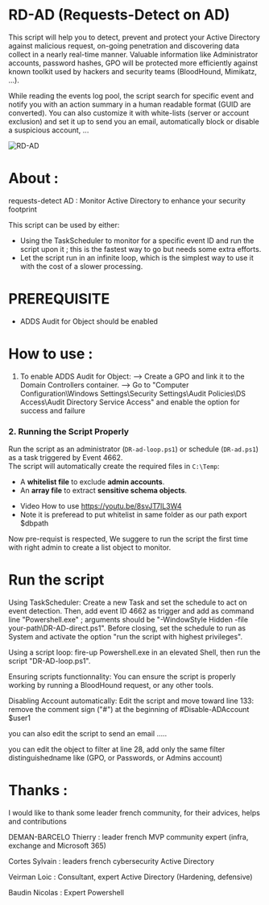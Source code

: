 # RD-AD (Requests-Detect on AD) 

This script will help you to detect, prevent and protect your Active Directory against malicious request, on-going penetration and discovering data collect in a nearly real-time manner. Valuable information like Administrator accounts, password hashes, GPO will be protected more efficiently against known toolkit used by hackers and security teams (BloodHound, Mimikatz, ...). 

While reading the events log pool, the script search for specific event and notify you with an action summary in a human readable format (GUID are converted). You can also customize it with white-lists (server or account exclusion) and set it up to send you an email, automatically block or disable a suspicious account, ...

![RD-AD](https://user-images.githubusercontent.com/49924401/111032743-04362d00-840e-11eb-866d-8420ccfb9d85.gif)

# About :

requests-detect AD : Monitor Active Directory to enhance your security footprint

This script can be used by either:
- Using the TaskScheduler to monitor for a specific event ID and run the script upon it ; this is the fastest way to go but needs some extra efforts.
- Let the script run in an infinite loop, which is the simplest way to use it with the cost of a slower processing.

# PREREQUISITE 

* ADDS Audit for Object should be enabled

# How to use :

1. To enable ADDS Audit for Object:
--> Create a GPO and link it to the Domain Controllers container.
--> Go to "Computer Configuration\Windows Settings\Security Settings\Audit Policies\DS Access\Audit Directory Service Access" and enable the option for success and failure

### 2. Running the Script Properly
Run the script as an administrator (`DR-ad-loop.ps1`) or schedule (`DR-ad.ps1`) as a task triggered by Event 4662.  
The script will automatically create the required files in `C:\Temp`:  
- A **whitelist file** to exclude **admin accounts**.  
- An **array file** to extract **sensitive schema objects**.


* Video How to use
https://youtu.be/8svJT7lL3W4
* Note 
it is preferead to put whitelist in same folder as our path export $dbpath

Now pre-requist is respected, We suggere to run the script the first time with right admin to create a list object to monitor.


# Run the script

Using TaskScheduler:
Create a new Task and set the schedule to act on event detection. Then, add event ID 4662 as trigger and add as command line "Powershell.exe" ; arguments should be "-WindowStyle Hidden -file your-path\DR-AD-direct.ps1". Before closing, set the schedule to run as System and activate the option "run the script with highest privileges".

Using a script loop:
fire-up Powershell.exe in an elevated Shell, then run the script "DR-AD-loop.ps1".

Ensuring scripts functionnality:
You can ensure the script is properly working by running a BloodHound request, or any other tools.

Disabling Account automatically:
Edit the script and move toward line 133: remove the comment sign ("#") at the beginning of #Disable-ADAccount $user1

you can also edit the script to send an email .....

you can edit the object to filter at line 28, add only the same filter distinguishedname like (GPO, or Passwords, or Admins account)

# Thanks  :

I would like to thank some leader french community, for their advices, helps and contributions

DEMAN-BARCELO Thierry : leader french MVP community expert (infra, exchange and Microsoft 365)

Cortes Sylvain  : leaders french cybersecurity Active Directory

Veirman Loic  : Consultant, expert Active Directory (Hardening, defensive)

Baudin Nicolas : Expert Powershell
